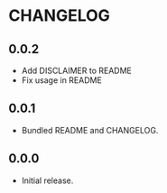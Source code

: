# CHANGELOG

## 0.0.2

  * Add DISCLAIMER to README
  * Fix usage in README

## 0.0.1

  * Bundled README and CHANGELOG.

## 0.0.0

  * Initial release.
